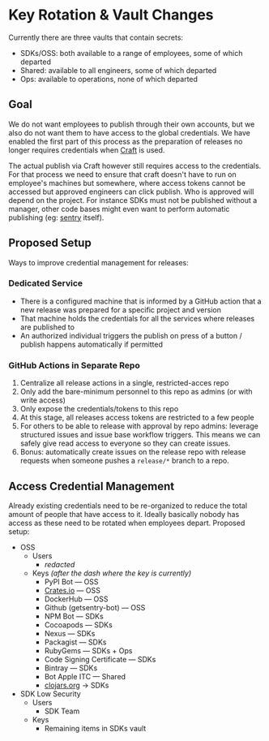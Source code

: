 # Key Rotation & Vault Changes

Currently there are three vaults that contain secrets:

- SDKs/OSS: both available to a range of employees, some of which departed
- Shared: available to all engineers, some of which departed
- Ops: available to operations, none of which departed

## Goal

We do not want employees to publish through their own accounts, but we also do not want them to have access to the global credentials. We have enabled the first part of this process as the preparation of releases no longer requires credentials when [Craft](https://github.com/getsentry/craft) is used.

The actual publish via Craft however still requires access to the credentials. For that process we need to ensure that craft doesn't have to run on employee's machines but somewhere, where access tokens cannot be accessed but approved engineers can click publish. Who is approved will depend on the project. For instance SDKs must not be published without a manager, other code bases might even want to perform automatic publishing (eg: [sentry](https://github.com/getsentry/sentry) itself).

## Proposed Setup

Ways to improve credential management for releases:

### Dedicated Service

- There is a configured machine that is informed by a GitHub action that a new release was prepared for a specific project and version
- That machine holds the credentials for all the services where releases are published to
- An authorized individual triggers the publish on press of a button / publish happens automatically if permitted

### GitHub Actions in Separate Repo

1. Centralize all release actions in a single, restricted-acces repo
2. Only add the bare-minimum personnel to this repo as admins (or with write access)
3. Only expose the credentials/tokens to this repo
4. At this stage, all releases access tokens are restricted to a few people
5. For others to be able to release with approval by repo admins: leverage structured issues and issue base workflow triggers. This means we can safely give read access to everyone so they can create issues.
6. Bonus: automatically create issues on the release repo with release requests when someone pushes a `release/*` branch to a repo.

## Access Credential Management

Already existing credentials need to be re-organized to reduce the total amount of people that have access to it. Ideally basically nobody has access as these need to be rotated when employees depart. Proposed setup:

- OSS
    - Users
        - *redacted*
    - Keys *(after the dash where the key is currently)*
        - PyPI Bot — OSS
        - [Crates.io](http://crates.io) — OSS
        - DockerHub — OSS
        - Github (getsentry-bot) — OSS
        - NPM Bot — SDKs
        - Cocoapods — SDKs
        - Nexus — SDKs
        - Packagist — SDKs
        - RubyGems — SDKs + Ops
        - Code Signing Certificate — SDKs
        - Bintray — SDKs
        - Bot Apple ITC — Shared
        - [clojars.org](http://clojars.org) → SDKs
- SDK Low Security
    - Users
        - SDK Team
    - Keys
        - Remaining items in SDKs vault
